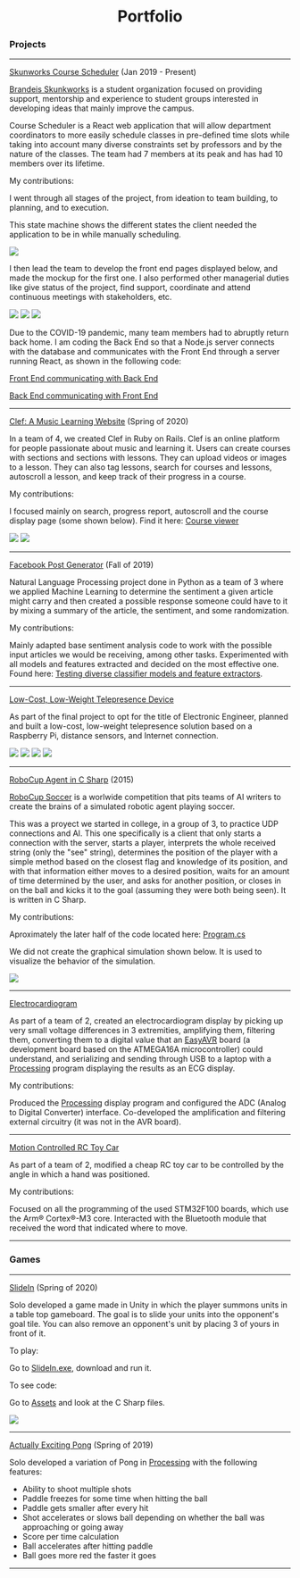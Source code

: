 <div align="center"> <h1> Portfolio </h1> </div>

### Projects

---

[Skunworks Course Scheduler](https://github.com/brandeis-skunkworks/course-scheduling/tree/master/Vagrant) (Jan 2019 - Present)

[Brandeis Skunkworks](https://brandeisskunkworks.herokuapp.com) is a student organization focused on providing support, mentorship and experience to student groups interested in developing ideas that mainly improve the campus.

Course Scheduler is a React web application that will allow department coordinators to more easily schedule classes in pre-defined time slots while taking into account many diverse constraints set by professors and by the nature of the classes. The team had 7 members at its peak and has had 10 members over its lifetime.

My contributions:

I went through all stages of the project, from ideation to team building, to planning, and to execution.

This state machine shows the different states the client needed the application to be in while manually scheduling.

<img src="images/scheduler-state-machine.jpg?raw=true"/>

I then lead the team to develop the front end pages displayed below, and made the mockup for the first one. I also performed other managerial duties like give status of the project, find support, coordinate and attend continuous meetings with stakeholders, etc.

<img src="images/schedulerA.png?raw=true"/>

<img src="images/schedulerB.png?raw=true"/>

<img src="images/scheduler-home.png?raw=true"/>

Due to the COVID-19 pandemic, many team members had to abruptly return back home. I am coding the Back End so that a Node.js server connects with the database and communicates with the Front End through a server running React, as shown in the following code:

[Front End communicating with Back End](https://github.com/brandeis-skunkworks/course-scheduling/blob/manual-scheduling-front-end/scheduling-app/src/App.js)

[Back End communicating with Front End](https://github.com/brandeis-skunkworks/course-scheduling/blob/manual-scheduling-front-end/api/app.js)

---

[Clef: A Music Learning Website](https://github.com/jufer002/clef) (Spring of 2020)

In a  team of 4, we created Clef in Ruby on Rails. Clef is an online platform for people passionate about music and learning it. Users can create courses with sections and sections with lessons. They can upload videos or images to a lesson. They can also tag lessons, search for courses and lessons, autoscroll a lesson, and keep track of their progress in a course.

My contributions:

I focused mainly on search, progress report, autoscroll and the course display page (some shown below). Find it here: [Course viewer](https://github.com/jufer002/clef/blob/master/app/views/courses/_course_viewer.html.erb)

<img src="images/clef.png?raw=true"/>

<img src="images/user-page.png?raw=true"/>

---

[Facebook Post Generator](https://github.com/fernandoaestrella/nlp-final-project) (Fall of 2019)

Natural Language Processing project done in Python as a team of 3 where we applied Machine Learning to determine the sentiment a given article might carry and then created a possible response someone could have to it by mixing a summary of the article, the sentiment, and some randomization.

My contributions:

Mainly adapted base sentiment analysis code to work with the possible input articles we would be receiving, among other tasks. Experimented with all models and features extracted and decided on the most effective one. Found here: [Testing diverse classifier models and feature extractors](https://github.com/fernandoaestrella/nlp-final-project/blob/master/all_together_e.py).

---

[Low-Cost, Low-Weight Telepresence Device](https://github.com/fernandoaestrella/Low-Cost-Low-Weight-Telepresence-Device)

As part of the final project to opt for the title of Electronic Engineer, planned and built a low-cost, low-weight telepresence solution based on a Raspberry Pi, distance sensors, and Internet connection. 

<img src="images/3D design.png?raw=true"/>

<img src="images/final.png?raw=true"/>

<img src="images/telepresence-device-diagram.png?raw=true"/>

<img src="images/schematic.png?raw=true"/>

---

[RoboCup Agent in C Sharp](https://github.com/fernandoaestrella/RoboCup-Agent-in-CSharp) (2015)

[RoboCup Soccer](https://www.robocup.org/leagues/24) is a worlwide competition that pits teams of AI writers to create the brains of a simulated robotic agent playing soccer.

This was a proyect we started in college, in a group of 3, to practice UDP connections and AI. This one specifically is a client that only starts a connection with the server, starts a player, interprets the whole received string (only the "see" string), determines the position of the player with a simple method based on the closest flag and knowledge of its position, and with that information either moves to a desired position, waits for an amount of time determined by the user, and asks for another position, or closes in on the ball and kicks it to the goal (assuming they were both being seen). It is written in C Sharp.

My contributions:

Aproximately the later half of the code located here: [Program.cs](https://github.com/fernandoaestrella/RoboCup-Agent-in-CSharp/blob/master/RoboCup%20Agent/RoboCup%20Agent/Program.cs)

We did not create the graphical simulation shown below. It is used to visualize the behavior of the simulation.

<img src="images/robocup.jpg?raw=true"/>

---

[Electrocardiogram](https://github.com/fernandoaestrella/Electrocardiogram)

As part of a team of 2, created an electrocardiogram display by picking up very small voltage differences in 3 extremities, amplifying them, filtering them, converting them to a digital value that an [EasyAVR](https://www.mikroe.com/easyavr) board (a development board based on the ATMEGA16A microcontroller) could understand, and serializing and sending through USB to a laptop with a [Processing](https://processing.org/) program displaying the results as an ECG display.

My contributions:

Produced the [Processing](https://processing.org/) display program and configured the ADC (Analog to Digital Converter) interface. Co-developed the amplification and filtering external circuitry (it was not in the AVR board).

---

[Motion Controlled RC Toy Car](https://github.com/fernandoaestrella/Motion-Controlled-RC-Car)

As part of a team of 2, modified a cheap RC toy car to be controlled by the angle in which a hand was positioned.

My contributions:

Focused on all the programming of the used STM32F100 boards, which use the Arm® Cortex®-M3 core. Interacted with the Bluetooth module that received the word that indicated where to move.

---

### Games

---

[SlideIn](https://github.com/fernandoaestrella/SlideIn) (Spring of 2020)

Solo developed a game made in Unity in which the player summons units in a table top gameboard. The goal is to slide your units into the opponent's goal tile. You can also remove an opponent's unit by placing 3 of yours in front of it.

To play:

Go to [SlideIn.exe](https://github.com/fernandoaestrella/SlideIn/blob/master/SlideIn.exe), download and run it.

To see code:

Go to [Assets](https://github.com/fernandoaestrella/SlideIn/tree/master/Assets) and look at the C Sharp files.

<img src="images/slide-in-image.png?raw=true"/>

---
[Actually Exciting Pong](https://github.com/fernandoaestrella/Actually-Exciting-Pong) (Spring of 2019)

Solo developed a variation of Pong in [Processing](https://processing.org/) with the following features:
- Ability to shoot multiple shots
- Paddle freezes for some time when hitting the ball
- Paddle gets smaller after every hit
- Shot accelerates or slows ball depending on whether the ball was approaching or going away
- Score per time calculation
- Ball accelerates after hitting paddle
- Ball goes more red the faster it goes

---
